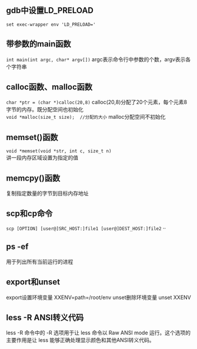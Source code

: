 ## gdb中设置LD_PRELOAD  
`set exec-wrapper env 'LD_PRELOAD='`

## 带参数的main函数
`int main(int argc, char* argv[])`
argc表示命令行中参数的个数，argv表示各个字符串  

## calloc函数、malloc函数
`char *ptr = (char *)calloc(20,8)`
calloc(20,8)分配了20个元素，每个元素8字节的内存。既分配空间也初始化  
`void *malloc(size_t size);  //分配的大小`
malloc分配空间不初始化  

## memset()函数
`void *memset(void *str, int c, size_t n)`  
讲一段内存区域设置为指定的值

## memcpy()函数
复制指定数量的字节到目标内存地址

## scp和cp命令
`scp [OPTION] [user@]SRC_HOST:]file1 [user@]DEST_HOST:]file2`
··

## ps -ef
用于列出所有当前运行的进程

## export和unset
export设置环境变量 XXENV=path=/root/env
unset删除环境变量 unset XXENV

## less -R ANSI转义代码
less -R 命令中的 -R 选项用于让 less 命令以 Raw ANSI mode 运行。这个选项的主要作用是让 less 能够正确处理显示颜色和其他ANSI转义代码。  
